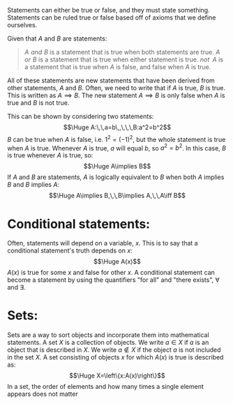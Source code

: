 Statements can either be true or false, and they must state something. Statements can be ruled true or false based off of axioms that we define ourselves.

Given that $A$ and $B$ are statements:
> $A\,\,and\,\,B$ is a statement that is true when both statements are true.
> $A\,\,or\,\,B$ is a statement that is true when either statement is true.
> $not\,\,\,A$ is a statement that is true when $A$ is false, and false when $A$ is true.

All of these statements are new statements that have been derived from other statements, $A$ and $B$. Often, we need to write that if $A$ is true, $B$ is true. This is written as $A\implies B$. The new statement $A\implies B$ is only false when $A$ is true and $B$ is not true.

This can be shown by considering two statements:
$$\Huge A:\,\,a=b\,,\,\,\,B:a^2=b^2$$
$B$ can be true when $A$ is false, i.e. $1^2=(-1)^2$, but the whole statement is true when $A$ is true. Whenever $A$ is true, $a$ will equal $b$, so $a^2=b^2$. In this case, $B$ is true whenever $A$ is true, so:
$$\Huge A\implies B$$
If $A$ and $B$ are statements, $A$ is logically equivalent to $B$ when both $A$ implies $B$ and $B$ implies $A$:
$$\Huge A\implies B,\,\,B\implies A,\,\,A\iff B$$

# Conditional statements:

Often, statements will depend on a variable, $x$. This is to say that a conditional statement's truth depends on $x$:
$$\Huge A(x)$$
$A(x)$ is true for some $x$ and false for other $x$. A conditional statement can become a statement by using the quantifiers "for all" and "there exists", $\forall$ and $\exists$.

# Sets:

Sets are a way to sort objects and incorporate them into mathematical statements. A set $X$ is a collection of objects. We write $a\in X$ if $a$ is an object that is described in $X$. We write $a\notin X$ if the object $a$ is not included in the set $X$. A set consisting of objects $x$ for which $A(x)$ is true is described as:
$$\Huge X=\left\{x:A(x)\right\}$$
In a set, the order of elements and how many times a single element appears does not matter
